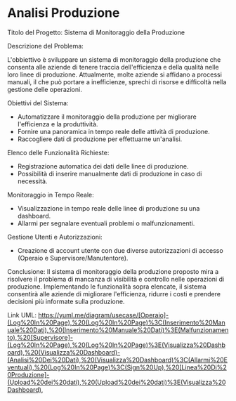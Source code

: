# Analisi Produzione



Titolo del Progetto: Sistema di Monitoraggio della Produzione

Descrizione del Problema:

L'obbiettivo è sviluppare un sistema di monitoraggio della produzione che consenta alle aziende di tenere traccia dell'efficienza e della qualità nelle loro linee di produzione. Attualmente, molte aziende si affidano a processi manuali, il che può portare a inefficienze, sprechi di risorse e difficoltà nella gestione delle operazioni.

Obiettivi del Sistema:
 - Automatizzare il monitoraggio della produzione per migliorare l'efficienza e la produttività.
 - Fornire una panoramica in tempo reale delle attività di produzione.
 - Raccogliere dati di produzione per effettuarne un'analisi.

Elenco delle Funzionalità Richieste:
 - Registrazione automatica dei dati delle linee di produzione.
 - Possibilità di inserire manualmente dati di produzione in caso di necessità.

Monitoraggio in Tempo Reale:
 - Visualizzazione in tempo reale delle linee di produzione su una dashboard.
 - Allarmi per segnalare eventuali problemi o malfunzionamenti.
   
Gestione Utenti e Autorizzazioni:
 - Creazione di account utente con due diverse autorizzazioni di accesso (Operaio e Supervisore/Manutentore).

Conclusione:
Il sistema di monitoraggio della produzione proposto mira a risolvere il problema di mancanza di visibilità e controllo nelle operazioni di produzione. Implementando le funzionalità sopra elencate, il sistema consentirà alle aziende di migliorare l'efficienza, ridurre i costi e prendere decisioni più informate sulla produzione.

Link UML: 
https://yuml.me/diagram/usecase/[Operaio]-(Log%20In%20Page),%20(Log%20In%20Page)%3C(Inserimento%20Manuale%20Dati),%20(Inserimento%20Manuale%20Dati)%3E(Malfunzionamento),%20[Supervisore]-(Log%20In%20Page),%20(Log%20In%20Page)%3E(Visualizza%20Dashboard),%20(Visualizza%20Dashboard)-(Analisi%20Dei%20Dati),%20(Visualizza%20Dashboard)%3C(Allarmi%20Eventuali),%20(Log%20In%20Page)%3C(Sign%20Up),%20[Linea%20Di%20Produzione]-(Upload%20dei%20dati),%20(Upload%20dei%20dati)%3E(Visualizza%20Dashboard),
